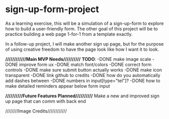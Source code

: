 # sign-up-form-project
As a learning exercise, this will be a simulation of a sign-up-form to explore how to build a user-friendly form. The other goal of this project will be to practice building a web page 1-for-1 from a template exactly. 

In a follow-up project, I will make another sign up page, but for the purpose of using creative freedom to have the page look like how I want it to look. 

**////////////Main MVP Needs//////////**
**TODO**: 
    -DONE make image scale
    -DONE improve form ux
    -DONE match font/colors
    -DONE correct form controls
    -DONE make sure submit button actually works
    -DONE make icon transparent
    -DONE link github to credits
    -DONE how do you automatically add dashes between -DONE numbers in input[type="tel"]?
    -DONE how to make detailed reminders appear below form input

**//////////Future Features Planned//////////**
Make a new and improved sign up page that can comm with back end





////////Image Credits////////////
